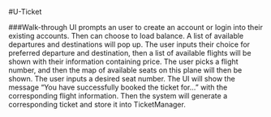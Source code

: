 #U-Ticket 

###Walk-through
UI prompts an user to create an account or login into their existing accounts. Then can choose to load balance. A list of available departures and destinations will pop up. The user inputs their choice for preferred departure and destination, then a list of available flights will be shown with their information containing price. The user picks a flight number, and then the map of available seats on this plane will then be shown. The user inputs a desired seat number. The UI will show the message “You have successfully booked the ticket for...” with the corresponding flight information. Then the system will generate a corresponding ticket and store it into TicketManager.

